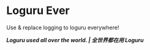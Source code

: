 # Loguru Ever
Use & replace logging to loguru everywhere!

_**Loguru used all over the world. | 全世界都在用 Loguru**_

